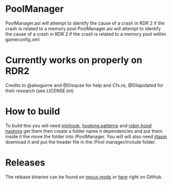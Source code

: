 # PoolManager
PoolManager.asi will attempt to identify the cause of a crash in RDR 2 if the crash is related to a memory pool PoolManager.asi will attempt to identify the cause of a crash in RDR 2 if the crash is related to a memory pool within gameconfig.xml

# Currently works on properly on RDR2

Credits to @alexguirre and @Disquse for help and Cfx.re, @Dilapidated for their research (see LICENSE.txt)

# How to build 

To build this you will need [minhook](https://github.com/TsudaKageyu/minhook), [hooking.patterns](https://github.com/ThirteenAG/Hooking.Patterns) and [robin hood hashing](https://github.com/martinus/robin-hood-hashing) get them then create a folder name it dependencies and put them inside it the move the folder into /PoolManager.
You will will also need [jitasm](https://github.com/hikaru-i/jitasm) download it and put the header file in the /Pool manager/include folder.

# Releases
The release binaries can be found on [nexus mods](https://www.nexusmods.com/reddeadredemption2/mods/1310) or [here](https://github.com/TanukiTsohiko/PoolManager/releases) right on GitHub.
